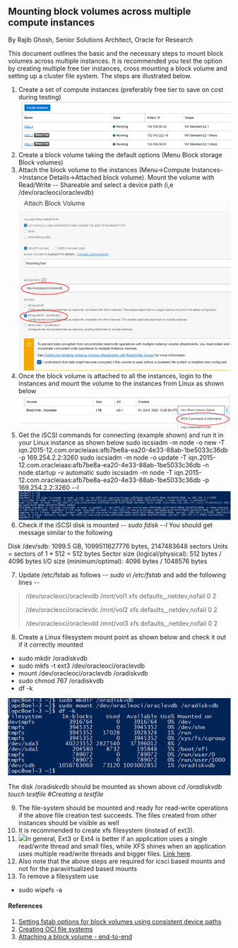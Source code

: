 ## Mounting block volumes across multiple compute instances

By Rajib Ghosh, Senior Solutions Architect, Oracle for Research

This document outlines the basic and the necessary steps to mount block
volumes across multiple instances. It is recommended you test the option
by creating multiple free tier instances, cross mounting a block volume
and setting up a cluster file system. The steps are illustrated below.

1.  Create a set of compute instances (preferably free tier to save on
    cost during testing)
![](images/image2.png)
2.  Create a block volume taking the default options (Menu Block storage
    Block volumes)
3.  Attach the block volume to the instances (Menu->Compute Instances->Instance Details->Attached block volume).
Mount the volume with Read/Write -- Shareable and select a device path (i,e /dev/oracleoci/oraclevdb)
![](images/image3.png)
4.  Once the block volume is attached to all the instances, login to the
    instances and mount the volume to the instances from Linux as shown
    below
![](images/image4.png)
5.  Get the iSCSI commands for connecting (example shown) and run it in
    your Linux instance as shown below
sudo iscsiadm -m node -o new -T iqn.2015-12.com.oracleiaas:afb7be8a-ea20-4e33-88ab-1be5033c36db -p 169.254.2.2:3260
sudo iscsiadm -m node -o update -T iqn.2015-12.com.oracleiaas:afb7be8a-ea20-4e33-88ab-1be5033c36db -n node.startup -v automatic
sudo iscsiadm -m node -T iqn.2015-12.com.oracleiaas:afb7be8a-ea20-4e33-88ab-1be5033c36db -p 169.254.2.2:3260 --l
![](images/image5.png)
6.  Check if the iSCSI disk is mounted -- *sudo fdisk --l* You should
    get message similar to the following

Disk /dev/sdb: 1099.5 GB, 1099511627776 bytes, 2147483648 sectors
Units = sectors of 1 \* 512 = 512 bytes
Sector size (logical/physical): 512 bytes / 4096 bytes
I/O size (minimum/optimal): 4096 bytes / 1048576 bytes

7.  Update /etc/fstab as follows -- *sudo vi /etc/fstab* and add the
    following lines --
> /dev/oracleoci/oraclevdb /mnt/vol1 xfs defaults,\_netdev,nofail 0 2
>
> /dev/oracleoci/oraclevdc /mnt/vol2 xfs defaults,\_netdev,nofail 0 2
>
> /dev/oracleoci/oraclevdd /mnt/vol3 xfs defaults,\_netdev,nofail 0 2

8.  Create a Linux filesystem mount point as shown below and check it
    out if it correctly mounted

* sudo mkdir /oradiskvdb
* sudo mkfs -t ext3 /dev/oracleoci/oraclevdb
* mount /dev/oracleoci/oraclevdb /oradiskvdb
* sudo chmod 767 /oradiskvdb
* df -k

![](images/image6.png)

The disk /oradiskvdb should be mounted as shown above
*cd /oradiskvdb*
*touch testfile \#Creating a testfile*

9.  The file-system should be mounted and ready for read-write
    operations if the above file creation test succeeds. The files
    created from other instances should be visible as well
10. It is recommended to create xfs filesystem (instead of ext3).
11. ![](images/image1.png)In general, Ext3 or Ext4 is better if an
    application uses a single read/write thread and small files, while
    XFS shines when an application uses multiple read/write threads and
    bigger files. [Link
    here](https://access.redhat.com/articles/3129891#:~:text=In%20general%2C%20Ext3%20or%20Ext4,write%20threads%20and%20bigger%20files.).
 12. Also note that the above steps are required for icsci based mounts and not for the paravirtualized based mounts
 13. To remove a filesystem use 
 
 * sudo wipefs -a

#### References

1.  [Setting fstab options for block volumes using consistent device paths](https://docs.cloud.oracle.com/en-us/iaas/Content/Block/References/fstaboptionsconsistentdevicepaths.htm)
2. [Creating OCI file systems](https://unix.stackexchange.com/questions/395777/how-to-clear-ext4-filesystem-of-partition-in-arch)
3. [Attaching a block volume - end-to-end](https://oracledbwr.com/oracle-gen2-cloud-attaching-a-block-volume-to-an-instance/)
